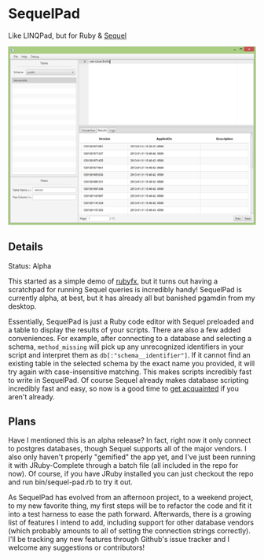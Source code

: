 SequelPad
=========

Like LINQPad, but for Ruby &amp; [Sequel](http://sequel.jeremyevans.net/)

![screenshot](screenshot.png?raw=true)

Details
-------

Status: Alpha

This started as a simple demo of [rubyfx](https://github.com/jbreeden/rubyfx), but it turns out having a scratchpad for running Sequel queries is incredibly handy! SequelPad is currently alpha, at best, but it has already all but banished pgamdin from my desktop.

Essentially, SequelPad is just a Ruby code editor with Sequel preloaded and a table to display the results of your scripts. There are also a few added conveniences. For example, after connecting to a database and selecting a schema, `method_missing` will pick up any unrecognized identifiers in your script and interpret them as `db[:"schema__identifier"]`. If it cannot find an existing table in the selected schema by the exact name you provided, it will try again with case-insensitive matching. This makes scripts incredibly fast to write in SequelPad. Of course Sequel already makes database scripting incredibly fast and easy, so now is a good time to [get acquainted](http://sequel.jeremyevans.net/documentation.html) if you aren't already.

Plans
-----

Have I mentioned this is an alpha release? In fact, right now it only connect to postgres databases, though Sequel supports all of the major vendors. I also only haven't properly "gemified" the app yet, and I've just been running it with JRuby-Complete through a batch file (all included in the repo for now). Of course, if you have JRuby installed you can just checkout the repo and run bin/sequel-pad.rb to try it out.

As SequelPad has evolved from an afternoon project, to a weekend project, to my new favorite thing, my first steps will be to refactor the code and fit it into a test harness to ease the path forward. Afterwards, there is a growing list of features I intend to add, including support for other database vendors (which probably amounts to all of setting the connection strings correctly). I'll be tracking any new features through Github's issue tracker and I welcome any suggestions or contributors!
